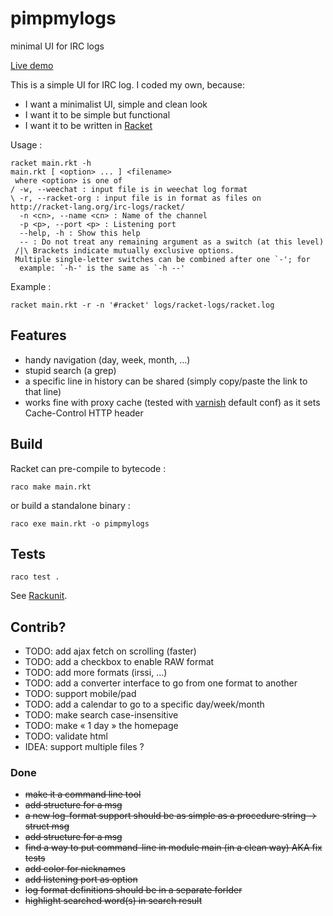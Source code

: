pimpmylogs
==========

minimal UI for IRC logs

[Live demo](http://logs.onfi.re/racket/)

This is a simple UI for IRC log. I coded my own, because:

* I want a minimalist UI, simple and clean look
* I want it to be simple but functional
* I want it to be written in [Racket](http://racket-lang.org)

Usage :

    racket main.rkt -h
    main.rkt [ <option> ... ] <filename>
     where <option> is one of
    / -w, --weechat : input file is in weechat log format
    \ -r, --racket-org : input file is in format as files on http://racket-lang.org/irc-logs/racket/
      -n <cn>, --name <cn> : Name of the channel
      -p <p>, --port <p> : Listening port
      --help, -h : Show this help
      -- : Do not treat any remaining argument as a switch (at this level)
     /|\ Brackets indicate mutually exclusive options.
     Multiple single-letter switches can be combined after one `-'; for
      example: `-h-' is the same as `-h --'

Example :

    racket main.rkt -r -n '#racket' logs/racket-logs/racket.log

Features
--------

* handy navigation (day, week, month, ...)
* stupid search (a grep)
* a specific line in history can be shared (simply copy/paste the link to that line)
* works fine with proxy cache (tested with [varnish](https://www.varnish-cache.org/) default conf) as it sets Cache-Control HTTP header

Build
-----

Racket can pre-compile to bytecode :

    raco make main.rkt

or build a standalone binary :

    raco exe main.rkt -o pimpmylogs

Tests
-----

    raco test .

See [Rackunit](http://docs.racket-lang.org/rackunit/).

Contrib?
--------

* TODO: add ajax fetch on scrolling (faster)
* TODO: add a checkbox to enable RAW format
* TODO: add more formats (irssi, ...)
* TODO: add a converter interface to go from one format to another
* TODO: support mobile/pad
* TODO: add a calendar to go to a specific day/week/month
* TODO: make search case-insensitive
* TODO: make « 1 day » the homepage
* TODO: validate html
* IDEA: support multiple files ?

### Done
* <del>make it a command line tool</del>
* <del>add structure for a msg</del>
* <del>a new log-format support should be as simple as a procedure string -> struct msg</del>
* <del>add structure for a msg</del>
* <del>find a way to put command-line in module main (in a clean way) AKA fix tests</del>
* <del>add color for nicknames</del>
* <del>add listening port as option</del>
* <del>log format definitions should be in a separate forlder</del>
* <del>highlight searched word(s) in search result</del>
